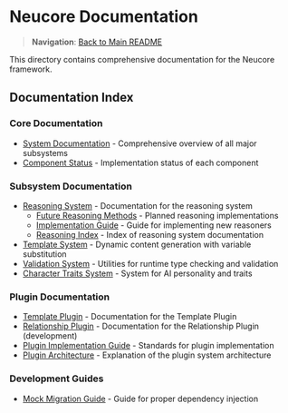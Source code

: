 # Neucore Documentation

> **Navigation**: [Back to Main README](../README.md)

This directory contains comprehensive documentation for the Neucore framework.

## Documentation Index

### Core Documentation

- [System Documentation](SYSTEM-DOCUMENTATION.md) - Comprehensive overview of all major subsystems
- [Component Status](COMPONENT-STATUS.md) - Implementation status of each component

### Subsystem Documentation

- [Reasoning System](REASONING.md) - Documentation for the reasoning system
  - [Future Reasoning Methods](README-future-methods.md) - Planned reasoning implementations
  - [Implementation Guide](IMPLEMENTATION-GUIDE.md) - Guide for implementing new reasoners
  - [Reasoning Index](REASONING-INDEX.md) - Index of reasoning system documentation
- [Template System](template-system.md) - Dynamic content generation with variable substitution
- [Validation System](VALIDATION.md) - Utilities for runtime type checking and validation
- [Character Traits System](CHARACTER.md) - System for AI personality and traits

### Plugin Documentation
- [Template Plugin](TEMPLATE-PLUGIN.md) - Documentation for the Template Plugin
- [Relationship Plugin](RELATIONSHIP-PLUGIN.md) - Documentation for the Relationship Plugin (development)
- [Plugin Implementation Guide](PLUGIN-IMPLEMENTATION-GUIDE.md) - Standards for plugin implementation
- [Plugin Architecture](PLUGIN-ARCHITECTURE.md) - Explanation of the plugin system architecture

### Development Guides

- [Mock Migration Guide](MOCK-MIGRATION.md) - Guide for proper dependency injection 